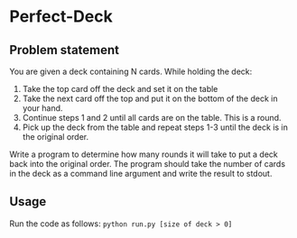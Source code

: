 # Perfect-Deck
## Problem statement
You are given a deck containing N cards. While holding the deck:
1. Take the top card off the deck and set it on the table
2. Take the next card off the top and put it on the bottom of the deck in your hand.
3. Continue steps 1 and 2 until all cards are on the table. This is a round.
4. Pick up the deck from the table and repeat steps 1-3 until the deck is in the original order.

Write a program to determine how many rounds it will take to put a deck back into the original order. The program should take the number of cards in the deck as a command line argument and write the result to stdout.

## Usage
Run the code as follows:
`python run.py [size of deck > 0]`
